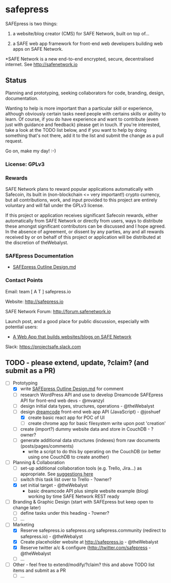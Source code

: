 # safepress
SAFEpress is two things:

1) a website/blog creator (CMS) for SAFE Network, built on top of...

2) a SAFE web app framework for front-end web developers building web apps on SAFE Network.

*SAFE Network is a new end-to-end encrypted, secure, decentralised internet. See http://safenetwork.io

## Status
Planning and prototyping, seeking collaborators for code, branding, design, documentation. 

Wanting to help is more important than a particular skill or experience, although obviously certain tasks need people with certains skills or ability to learn. Of course, if you do have experience and want to contribute (even just with guidance and feedback) please get in touch. If you're interested, take a look at the TODO list below, and if you want to help by doing something that's not there, add it to the list and submit the change as a pull request. 

Go on, make my day! :-)

### License: GPLv3

### Rewards

SAFE Network plans to reward popular applications automatically with Safecoin, its built in (non-blockchain <= very important!) crypto currency, but all contributions, work, and input provided to this project are entirely voluntary and will fall under the GPLv3 license.

If this project or application receives significant Safecoin rewards, either automatically from SAFE Network or directly from users, ways to distribute these amongst significant contributors can be discussed and I hope agreed. In the absence of agreement, or dissent by any parties, any and all rewards received by or on behalf of this project or application will be distributed at the discretion of theWebalyst.

### SAFEpress Documentation

- [SAFEpress Outline Design.md](https://github.com/theWebalyst/safepress/blob/master/design/SAFEpress-outline-design.md)

### Contact Points

Email:   team [ A T ] safepress.io

Website: http://safepress.io

SAFE Network Forum: http://forum.safenetwork.io

Launch post, and a good place for public discussion, especially with potential users:

- [A Web App that builds websites/blogs on SAFE Network](https://forum.safenetwork.io/t/a-web-app-that-builds-websites-blogs-on-safe-network/4417)

Slack: https://projectsafe.slack.com

## TODO - please extend, update, ?claim? (and submit as a PR)

- [ ] Prototyping
  - [x] write [SAFEpress Outline Design.md](https://github.com/theWebalyst/safepress/blob/master/design/SAFEpress-outline-design.md) for comment
  - [ ] research WordPress API and use to develop Dreamcode SAFEpress API for front-end web devs - @mvanzyl
  - [ ] design initial data types, structures, operations - @theWebalyst
  - [ ] design [dreamcode](http://nobackend.org/) front-end web app API (JavaScript) - @joshuef
    - [x] create basic react app for POC of UI
    - [ ] create chrome app for basic filesystem write upon post 'creation'
  - [ ] create (import?) dummy website data and store in CouchDB - ?owner?
  - [ ] generate additional data structures (indexes) from raw documents (posts/pages/comments)
    - write a script to do this by operating on the CouchDB (or better using one CouchDB to create another)

- [ ] Planning & Collaboration
  - [ ] set-up additional collaboration tools (e.g. Trello, Jira...) as appropriate. See [suggestions here](https://forum.safenetwork.io/t/a-web-app-that-builds-websites-blogs-on-safe-network/4417/7?u=happybeing)
  - [ ] switch this task list over to Trello - ?owner?
  - [x] set initial target - @theWebalyst
    - basic dreamcode API plus simple website example (blog) working by time SAFE Network REST ready

- [ ] Branding & Graphic Design (start with SAFEpress but keep open to change later)
  - [ ] define tasks under this heading - ?owner?
  - [ ] ...

- [ ] Marketing
  - [x] Reserve safepress.io safepress.org safepress.community (redirect to safepress.io) - @theWebalyst
  - [x] Create placeholder website at http://safepress.io - @theWebalyst
  - [x] Reserve twitter a/c & configure (http://twitter.com/safepress - @theWebalyst
  - [ ] ...

- [ ] Other - feel free to extend/modify/?claim? this and above TODO list items and submit as a PR
  - [ ] ...
